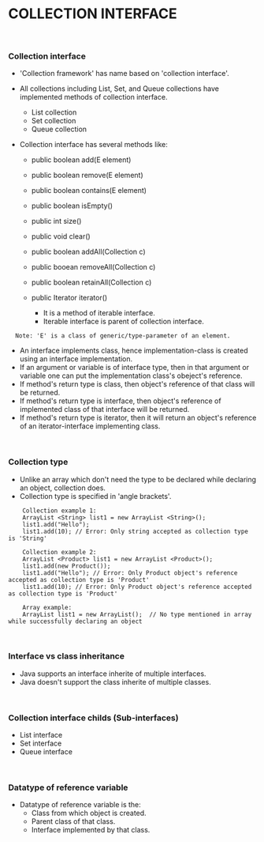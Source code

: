 # COLLECTION INTERFACE

<br>

### **Collection interface**

+ 'Collection framework' has name based on 'collection interface'.

+ All collections including List, Set, and Queue collections have implemented methods of collection interface.
  + List collection
  + Set collection
  + Queue collection

+ Collection interface has several methods like:
  + public boolean add(E element) 
  + public boolean remove(E element)
  + public boolean contains(E element)
  + public boolean isEmpty()
  + public int size()
  + public void clear()
  + public boolean addAll(Collection c)
  + public booean removeAll(Collection c)
  + public boolean retainAll(Collection c)

  + public Iterator<E> iterator()
    + It is a method of iterable interface.
    + Iterable interface is parent of collection interface.

```
  Note: 'E' is a class of generic/type-parameter of an element.
```

+ An interface implements class, hence implementation-class is created using an interface implementation.
+ If an argument or variable is of interface type, then in that argument or variable one can put the implementation class's obeject's reference.
+ If method's return type is class, then object's reference of that class will be returned.
+ If method's return type is interface, then object's reference of implemented class of that interface will be returned.
+ If method's return type is iterator, then it will return an object's reference of an iterator-interface implementing class.

<br>

### **Collection type**

+ Unlike an array which don't need the type to be declared while declaring an object, collection does.
+ Collection type is specified in 'angle brackets'.

```
    Collection example 1:
    ArrayList <String> list1 = new ArrayList <String>();
    list1.add("Hello");
    list1.add(10); // Error: Only string accepted as collection type is 'String'

    Collection example 2:
    ArrayList <Product> list1 = new ArrayList <Product>();
    list1.add(new Product());
    list1.add("Hello"); // Error: Only Product object's reference accepted as collection type is 'Product'
    list1.add(10); // Error: Only Product object's reference accepted as collection type is 'Product'

    Array example:
    ArrayList list1 = new ArrayList();  // No type mentioned in array while successfully declaring an object
  ```

<br>

### **Interface vs class inheritance**

+ Java supports an interface inherite of multiple interfaces.
+ Java doesn't support the class inherite of multiple classes.

<br>

### **Collection interface childs (Sub-interfaces)**

+ List interface
+ Set interface
+ Queue interface

<br>

### **Datatype of reference variable**

+ Datatype of reference variable is the:
  + Class from which object is created.
  + Parent class of that class.
  + Interface implemented by that class.
